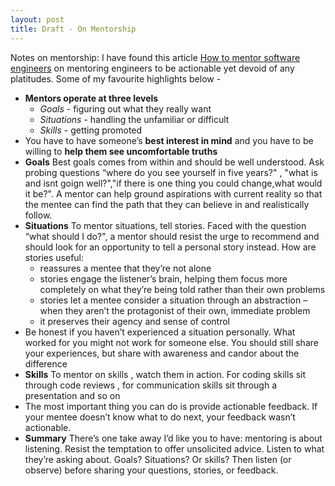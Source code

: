 ```yaml
---
layout: post
title: Draft - On Mentorship
---
```


Notes on mentorship: I have found this article [How to mentor software engineers](https://xdg.me/mentor-engineers/) on mentoring engineers to be actionable yet devoid of any platitudes. Some of my favourite highlights below -

- **Mentors operate at three levels**
  - *Goals* - figuring out what they really want
  - *Situations* - handling the unfamiliar or difficult
  - *Skills* - getting promoted
- You have to have someone’s **best interest in mind** and you have to be willing to **help them see uncomfortable truths**
- **Goals** Best goals comes from within and should be well understood. Ask probing questions “where do you see yourself in five years?" , "what is and isnt goign well?","if there is one thing you could change,what would it be?". A mentor can help ground aspirations with current reality so that the mentee can find the path that they can believe in and realistically follow.
- **Situations** To mentor situations, tell stories. Faced with the question “what should I do?", a mentor should resist the urge to recommend and should look for an opportunity to tell a personal story instead. How are stories useful:
  - reassures a mentee that they’re not alone
  - stories engage the listener’s brain, helping them focus more completely on what they’re being told rather than their own problems
  - stories let a mentee consider a situation through an abstraction – when they aren’t the protagonist of their own, immediate problem
  - it preserves their agency and sense of control
- Be honest if you haven’t experienced a situation personally. What worked for you might not work for someone else. You should still share your experiences, but share with awareness and candor about the difference
- **Skills** To mentor on skills , watch them in action. For coding skills sit through code reviews , for communication skills sit through a presentation and so on
- The most important thing you can do is provide actionable feedback.  If your mentee doesn’t know what to do next, your feedback wasn’t actionable.
- **Summary** There’s one take away I’d like you to have: mentoring is about listening. Resist the temptation to offer unsolicited advice. Listen to what they’re asking about. Goals? Situations? Or skills? Then listen (or observe) before sharing your questions, stories, or feedback.



